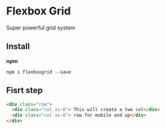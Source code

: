 # Flexbox Grid
Super powerful grid system


## Install

**npm**

```npm i flexboxgrid --save```

## Fisrt step

```html
<div class="row">
  <div class="col xs-6"> This will create a two col</div>
  <div class="col xs-6"> row for mobile and up</div>
</div>

```